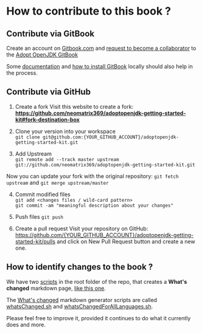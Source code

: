# How to contribute to this book ?

## Contribute via GitBook

Create an account on [Gitbook.com](http://www.gitbook.com/login) and [request to become a collaborator](https://www.gitbook.com/book/neomatrix369/adoptopenjdk-getting-started-kit/contact) to the [Adopt OpenJDK GitBook](http://neomatrix369.gitbooks.io/adoptopenjdk-getting-started-kit/)

Some [documentation](http://help.gitbook.com/) and [how to install GitBook](https://github.com/GitbookIO/gitbook) locally should also help in the process.

## Contribute via GitHub

1. Create a fork
Visit this website to create a fork: **https://github.com/neomatrix369/adoptopenjdk-getting-started-kit#fork-destination-box** 

2. Clone your version into your workspace <br/>
```git clone git@github.com:{YOUR_GITHUB_ACCOUNT}/adoptopenjdk-getting-started-kit.git```

3. Add Upstream <br/>
```git remote add --track master upstream git://github.com/neomatrix369/adoptopenjdk-getting-started-kit.git```

Now you can update your fork with the original repository:
```git fetch upstream``` 
and 
```git merge upstream/master```

4. Commit modified files <br/>
```git add <changes files / wild-card pattern>```<br/>
```git commit -am "meaningful description about your changes"```

5. Push files
```git push```

6. Create a pull request
Visit your repository on GitHub: https://github.com/{YOUR_GITHUB_ACCOUNT}/adoptopenjdk-getting-started-kit/pulls and click on New Pull Request button and create a new one.

## How to identify changes to the book ?

We have two [scripts](https://github.com/neomatrix369/adoptopenjdk-getting-started-kit) in the root folder of the repo, that creates a <b>What's changed</b> markdown page, [like this one](http://neomatrix369.gitbooks.io/adoptopenjdk-getting-started-kit/content/en/whatsChanged.html).

The [What's changed](http://neomatrix369.gitbooks.io/adoptopenjdk-getting-started-kit/content/en/whatsChanged.html) markdown generator scripts are called [whatsChanged.sh](https://github.com/neomatrix369/adoptopenjdk-getting-started-kit/blob/master/whatsChangedFor.sh) and [whatsChangedForAllLanguages.sh](https://github.com/neomatrix369/adoptopenjdk-getting-started-kit/blob/master/whatsChangedFor.sh).

Please feel free to improve it, provided it continues to do what it currently does and more.